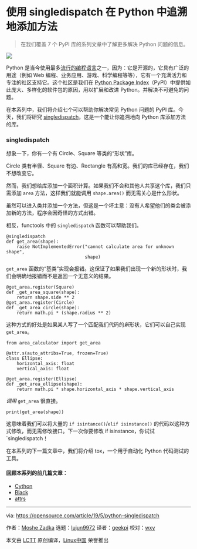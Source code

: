 [#]: collector: (lujun9972)
[#]: translator: (geekpi)
[#]: reviewer: (wxy)
[#]: publisher: ( )
[#]: url: ( )
[#]: subject: (Add methods retroactively in Python with singledispatch)
[#]: via: (https://opensource.com/article/19/5/python-singledispatch)
[#]: author: (Moshe Zadka  https://opensource.com/users/moshez)

使用 singledispatch 在 Python 中追溯地添加方法
======

> 在我们覆盖 7 个 PyPI 库的系列文章中了解更多解决 Python 问题的信息。

![](https://img.linux.net.cn/data/attachment/album/201905/23/093515sgmu4auml9caz54l.jpg)

Python 是当今使用最多[流行的编程语言][2]之一，因为：它是开源的，它具有广泛的用途（例如 Web 编程、业务应用、游戏、科学编程等等），它有一个充满活力和专注的社区支持它。这个社区是我们在 [Python Package Index][3]（PyPI）中提供如此庞大、多样化的软件包的原因，用以扩展和改进 Python。并解决不可避免的问题。

在本系列中，我们将介绍七个可以帮助你解决常见 Python 问题的 PyPI 库。今天，我们将研究 [singledispatch][4]，这是一个能让你追溯地向 Python 库添加方法的库。

### singledispatch

想象一下，你有一个有 Circle、Square 等类的“形状”库。

Circle 类有半径、Square 有边、Rectangle 有高和宽。我们的库已经存在，我们不想改变它。

然而，我们想给库添加一个面积计算。如果我们不会和其他人共享这个库，我们只需添加 `area` 方法，这样我们就能调用 `shape.area()` 而无需关心是什么形状。

虽然可以进入类并添加一个方法，但这是一个坏主意：没有人希望他们的类会被添加新的方法，程序会因奇怪的方式出错。

相反，functools 中的 `singledispatch` 函数可以帮助我们。


```
@singledispatch
def get_area(shape):
    raise NotImplementedError("cannot calculate area for unknown shape",
                              shape)
```

`get_area` 函数的“基类”实现会报错。这保证了如果我们出现一个新的形状时，我们会明确地报错而不是返回一个无意义的结果。


```
@get_area.register(Square)
def _get_area_square(shape):
    return shape.side ** 2
@get_area.register(Circle)
def _get_area_circle(shape):
    return math.pi * (shape.radius ** 2)
```

这种方式的好处是如果某人写了一个匹配我们代码的*新*形状，它们可以自己实现 `get_area`。


```
from area_calculator import get_area

@attr.s(auto_attribs=True, frozen=True)
class Ellipse:
    horizontal_axis: float
    vertical_axis: float

@get_area.register(Ellipse)
def _get_area_ellipse(shape):
    return math.pi * shape.horizontal_axis * shape.vertical_axis
```

*调用* `get_area` 很直接。


```
print(get_area(shape))
```

这意味着我们可以将大量的 `if isintance()`/`elif isinstance()` 的代码以这种方式修改，而无需修改接口。下一次你要修改 if isinstance，你试试 `singledispatch！

在本系列的下一篇文章中，我们将介绍 tox，一个用于自动化 Python 代码测试的工具。

#### 回顾本系列的前几篇文章：

  * [Cython][5]
  * [Black][6]
  * [attrs][7]

--------------------------------------------------------------------------------

via: https://opensource.com/article/19/5/python-singledispatch

作者：[Moshe Zadka][a]
选题：[lujun9972][b]
译者：[geekpi](https://github.com/geekpi)
校对：[wxy](https://github.com/wxy)

本文由 [LCTT](https://github.com/LCTT/TranslateProject) 原创编译，[Linux中国](https://linux.cn/) 荣誉推出

[a]: https://opensource.com/users/moshez
[b]: https://github.com/lujun9972
[1]: https://opensource.com/sites/default/files/styles/image-full-size/public/lead-images/computer_code_programming_laptop.jpg?itok=ormv35tV
[2]: https://opensource.com/article/18/5/numbers-python-community-trends
[3]: https://pypi.org/
[4]: https://pypi.org/project/singledispatch/
[5]: https://linux.cn/article-10859-1.html
[6]: https://linux.cn/article-10864-1.html
[7]: https://linux.cn/article-10871-1.html
